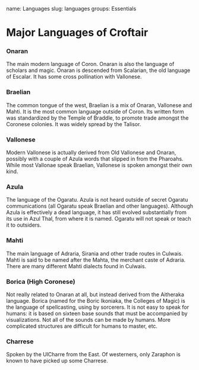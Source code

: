 name: Languages
slug: languages
groups: Essentials

# Major Languages of Croftair

### Onaran

The main modern language of Coron. Onaran is also the language of scholars and magic. Onaran is descended from Scalarian, the old language of Escalar. It has some cross pollination with Vallonese.

### Braelian

The common tongue of the west, Braelian is a mix of Onaran, Vallonese and Mahti. It is the most common language outside of Coron. Its written form was standardized by the Temple of Braddle, to promote trade amongst the Coronese colonies. It was widely spread by the Talisor.

### Vallonese

Modern Vallonese is actually derived from Old Vallonese and Onaran, possibly with a couple of Azula words that slipped in from the Pharoahs. While most Vallonae speak Braelian, Vallonese is spoken amongst their own kind.

### Azula

The language of the Ogaratu. Azula is not heard outside of secret Ogaratu communications (all Ogaratu speak Braelian and other languages). Although Azula is effectively a dead language, it has still evolved substantially from its use in Azul Thal, from where it is named. Ogaratu will not speak or teach it to outsiders.

### Mahti

The main language of Adraria, Sirania and other trade routes in Culwais. Mahti is said to be named after the Mahta, the merchant caste of Adraria. There are many different Mahti dialects found in Culwais.

### Borica (High Coronese)

Not really related to Onaran at all, but instead derived from the Aitheraka language. Borica (named for the Boric Ikoniaka, the Colleges of Magic) is the language of spellcasting, using by sorcerers. It is not easy to speak for humans: it is based on sixteen base sounds that must be accompanied by visualizations. Not all of the sounds can be made by humans. More complicated structures are difficult for humans to master, etc.

### Charrese

Spoken by the UlCharre from the East. Of westerners, only Zaraphon is known to have picked up some Charrese.
